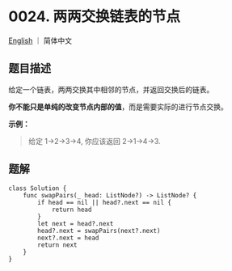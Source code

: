 # 0024. 两两交换链表的节点

[English](./README.md) ｜ 简体中文



## 题目描述

给定一个链表，两两交换其中相邻的节点，并返回交换后的链表。

**你不能只是单纯的改变节点内部的值**，而是需要实际的进行节点交换。

**示例：**

>给定 1->2->3->4, 你应该返回 2->1->4->3.



## 题解

```
class Solution {
    func swapPairs(_ head: ListNode?) -> ListNode? {
        if head == nil || head?.next == nil {
            return head
        }
        let next = head?.next
        head?.next = swapPairs(next?.next)
        next?.next = head
        return next
    }
}
```

